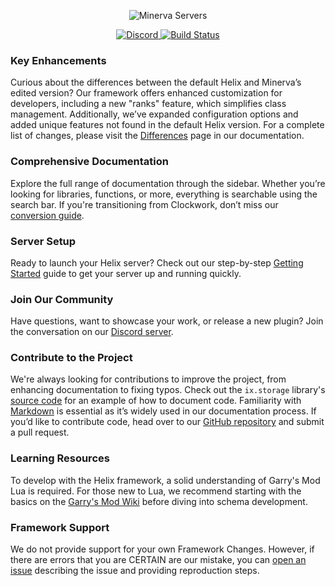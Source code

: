 <p align="center">
    <img src="https://minerva-servers.com/resources/logo_transparent.png" alt="Minerva Servers" style="max-width:50%;" />
</p>

<p align="center">
    <a href="https://discord.gg/PayC7BpwQE">
        <img src="https://img.shields.io/discord/505957257125691423.svg" alt="Discord" />
    </a>
    <a href="https://github.com/Minerva-Servers/helix/actions">
        <img src="https://img.shields.io/github/workflow/status/Minerva-Servers/helix/CI" alt="Build Status" />
    </a>
</p>

### Key Enhancements
Curious about the differences between the default Helix and Minerva’s edited version? Our framework offers enhanced customization for developers, including a new "ranks" feature, which simplifies class management. Additionally, we’ve expanded configuration options and added unique features not found in the default Helix version. For a complete list of changes, please visit the [Differences](https://minerva-servers.com/helix/manual/70-differences/) page in our documentation.

### Comprehensive Documentation
Explore the full range of documentation through the sidebar. Whether you’re looking for libraries, functions, or more, everything is searchable using the search bar. If you're transitioning from Clockwork, don’t miss our [conversion guide](https://minerva-servers.com/helix/manual/60-converting-from-clockwork/).

### Server Setup
Ready to launch your Helix server? Check out our step-by-step [Getting Started](https://minerva-servers.com/helix/manual/00-getting-started/) guide to get your server up and running quickly.

### Join Our Community
Have questions, want to showcase your work, or release a new plugin? Join the conversation on our [Discord server](https://discord.minerva-servers.com/).

### Contribute to the Project
We're always looking for contributions to improve the project, from enhancing documentation to fixing typos. Check out the `ix.storage` library's [source code](https://github.com/Minerva-Servers/helix/blob/Minerva-Servers/gamemode/core/libs/sh_storage.lua) for an example of how to document code. Familiarity with [Markdown](https://guides.github.com/features/mastering-markdown/) is essential as it’s widely used in our documentation process. If you’d like to contribute code, head over to our [GitHub repository](https://github.com/Minerva-Servers/helix/tree/Minerva-Servers) and submit a pull request.

### Learning Resources
To develop with the Helix framework, a solid understanding of Garry's Mod Lua is required. For those new to Lua, we recommend starting with the basics on the [Garry's Mod Wiki](https://wiki.facepunch.com/gmod/) before diving into schema development.

### Framework Support
We do not provide support for your own Framework Changes. However, if there are errors that you are CERTAIN are our mistake, you can [open an issue](https://github.com/Minerva-Servers/helix/issues) describing the issue and providing reproduction steps.
